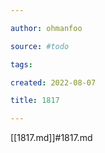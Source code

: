 ```yaml
---

author: ohmanfoo

source: #todo

tags: 

created: 2022-08-07

title: 1817

---
```

[[1817.md]]#1817.md